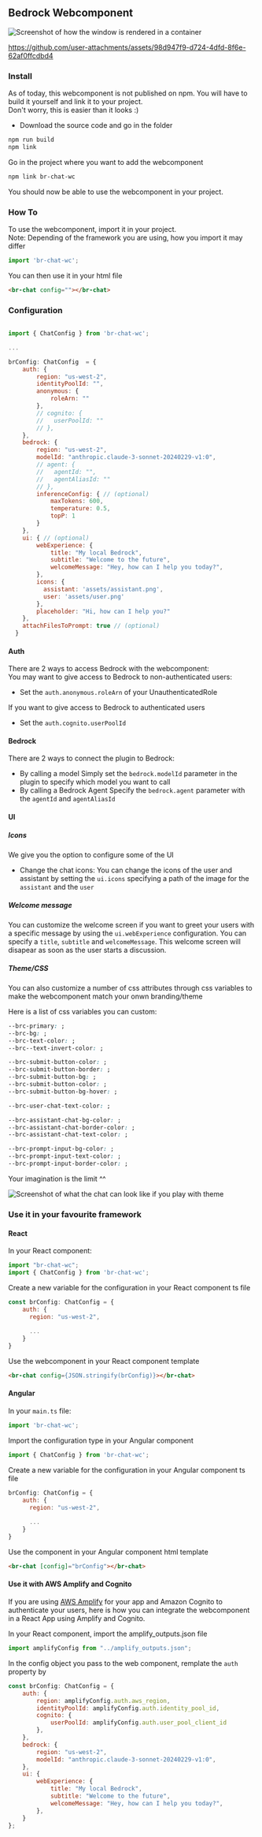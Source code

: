 ## Bedrock Webcomponent

![Screenshot of how the window is rendered in a container](./public/screenshot-welcome.png)

https://github.com/user-attachments/assets/98d947f9-d724-4dfd-8f6e-62af0ffcdbd4


### Install
As of today, this webcomponent is not published on npm. You will have to build it yourself and link it to your project.  
Don't worry, this is easier than it looks :) 
- Download the source code and go in the folder
```bash
npm run build
npm link
```
Go in the project where you want to add the webcomponent
```bash
npm link br-chat-wc
```

You should now be able to use the webcomponent in your project.

### How To

To use the webcomponent, import it in your project.  
Note: Depending of the framework you are using, how you import it may differ
```javascript
import 'br-chat-wc';
```

You can then use it in your html file
```html
<br-chat config=""></br-chat>
```

### Configuration

```javascript

import { ChatConfig } from 'br-chat-wc';

...

brConfig: ChatConfig  = {
    auth: {
        region: "us-west-2",
        identityPoolId: "",
        anonymous: {
            roleArn: ""
        },
        // cognito: {
        //   userPoolId: ""
        // },
    },
    bedrock: {
        region: "us-west-2",
        modelId: "anthropic.claude-3-sonnet-20240229-v1:0",
        // agent: {
        //   agentId: "",
        //   agentAliasId: ""
        // },
        inferenceConfig: { // (optional)
            maxTokens: 600,
            temperature: 0.5,
            topP: 1
        }
    },
    ui: { // (optional)
        webExperience: {
            title: "My local Bedrock",
            subtitle: "Welcome to the future",
            welcomeMessage: "Hey, how can I help you today?",
        },
        icons: {
          assistant: 'assets/assistant.png',
          user: 'assets/user.png'
        },
        placeholder: "Hi, how can I help you?"
    },
    attachFilesToPrompt: true // (optional)
  }
```
#### Auth
There are 2 ways to access Bedrock with the webcomponent:  
You may want to give access to Bedrock to non-authenticated users:
- Set the `auth.anonymous.roleArn` of your UnauthenticatedRole  

If you want to give access to Bedrock to authenticated users
- Set the `auth.cognito.userPoolId`

#### Bedrock
There are 2 ways to connect the plugin to Bedrock:
- By calling a model
Simply set the `bedrock.modelId` parameter in the plugin to specify which model you want to call
- By calling a Bedrock Agent
Specify the `bedrock.agent` parameter with the `agentId` and `agentAliasId`

#### UI

##### Icons
We give you the option to configure some of the UI
- Change the chat icons:
You can change the icons of the user and assistant by setting the `ui.icons` specifying a path of the image for the `assistant` and the `user`  

##### Welcome message
You can customize the welcome screen if you want to greet your users with a specific message by using the `ui.webExperience` configuration. You can specify a `title`, `subtitle` and `welcomeMessage`.
This welcome screen will disapear as soon as the user starts a discussion.

##### Theme/CSS
You can also customize a number of css attributes through css variables to make the webcomponent match your onwn branding/theme

Here is a list of css variables you can custom:
```css
--brc-primary: ;
--brc-bg: ;
--brc-text-color: ;
--brc--text-invert-color: ;

--brc-submit-button-color: ;
--brc-submit-button-border: ;
--brc-submit-button-bg: ;
--brc-submit-button-color: ;
--brc-submit-button-bg-hover: ;

--brc-user-chat-text-color: ;

--brc-assistant-chat-bg-color: ;
--brc-assistant-chat-border-color: ;
--brc-assistant-chat-text-color: ;

--brc-prompt-input-bg-color: ;
--brc-prompt-input-text-color: ;
--brc-prompt-input-border-color: ;
```

Your imagination is the limit ^^

![Screenshot of what the chat can look like if you play with theme](./public/screenshot-themed-w-code.png)


### Use it in your favourite framework

#### React
In your React component:
```javascript
import "br-chat-wc";
import { ChatConfig } from 'br-chat-wc';
```

Create a new variable for the configuration in your React component ts file
```javascript
const brConfig: ChatConfig = {
    auth: {
      region: "us-west-2",
    
      ...
    }
}
```

Use the webcomponent in your React component template
```html
<br-chat config={JSON.stringify(brConfig)}></br-chat>
```

#### Angular
In your `main.ts` file:
```javascript
import 'br-chat-wc';
```

Import the configuration type in your Angular component
```javascript
import { ChatConfig } from 'br-chat-wc';
```

Create a new variable for the configuration in your Angular component ts file
```javascript
brConfig: ChatConfig = {
    auth: {
      region: "us-west-2",
    
      ...
    }
}
```

Use the component in your Angular component html template
```html
<br-chat [config]="brConfig"></br-chat>
```


#### Use it with AWS Amplify and Cognito
If you are using <a href="https://aws.amazon.com/amplify/" target="_blank">AWS Amplify</a> for your app and Amazon Cognito to authenticate your users, here is how you can integrate the webcomponent in a React App using Amplify and Cognito.  

In your React component, import the amplify_outputs.json file
```javascript
import amplifyConfig from "../amplify_outputs.json";
```

In the config object you pass to the web component, remplate the `auth` property by
```javascript
const brConfig: ChatConfig = {
    auth: {
        region: amplifyConfig.auth.aws_region,
        identityPoolId: amplifyConfig.auth.identity_pool_id,
        cognito: {
            userPoolId: amplifyConfig.auth.user_pool_client_id
        },
    },
    bedrock: {
        region: "us-west-2",
        modelId: "anthropic.claude-3-sonnet-20240229-v1:0",
    },
    ui: {
        webExperience: {
            title: "My local Bedrock",
            subtitle: "Welcome to the future",
            welcomeMessage: "Hey, how can I help you today?",
        },
    }
};
```
